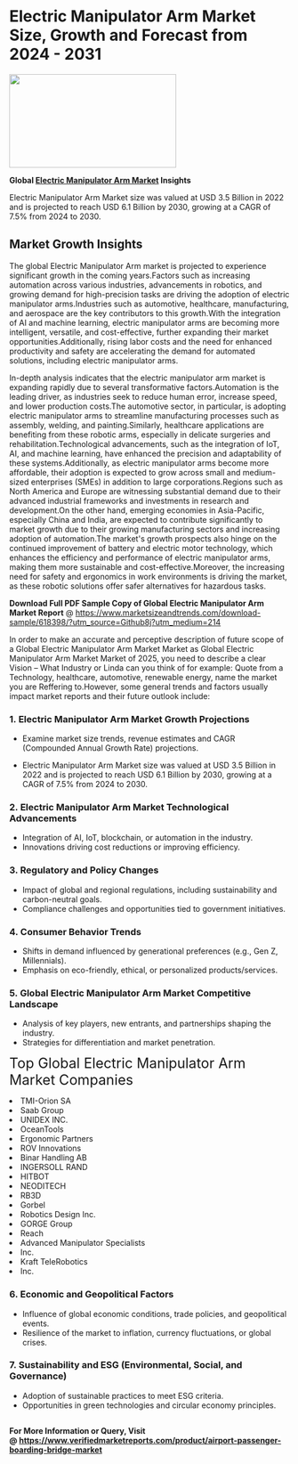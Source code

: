 <H1>Electric Manipulator Arm Market Size, Growth and Forecast from 2024 - 2031</H1><img class="aligncenter size-medium wp-image-584254" src="https://thirdeyenews.in/wp-content/uploads/2024/09/Global-Market-Research-300x168.jpeg" alt="" width="300" height="168" /><p><strong>Global&nbsp;<a href="https://www.marketsizeandtrends.com/download-sample/618398/?utm_source=Github8j?utm_medium=214">Electric Manipulator Arm Market</a> Insights</strong></p><p>Electric Manipulator Arm Market size was valued at USD 3.5 Billion in 2022 and is projected to reach USD 6.1 Billion by 2030, growing at a CAGR of 7.5% from 2024 to 2030.</p><p><h2>Market Growth Insights</h2> <p>The global Electric Manipulator Arm market is projected to experience significant growth in the coming years.Factors such as increasing automation across various industries, advancements in robotics, and growing demand for high-precision tasks are driving the adoption of electric manipulator arms.Industries such as automotive, healthcare, manufacturing, and aerospace are the key contributors to this growth.With the integration of AI and machine learning, electric manipulator arms are becoming more intelligent, versatile, and cost-effective, further expanding their market opportunities.Additionally, rising labor costs and the need for enhanced productivity and safety are accelerating the demand for automated solutions, including electric manipulator arms.</p> <p>In-depth analysis indicates that the electric manipulator arm market is expanding rapidly due to several transformative factors.Automation is the leading driver, as industries seek to reduce human error, increase speed, and lower production costs.The automotive sector, in particular, is adopting electric manipulator arms to streamline manufacturing processes such as assembly, welding, and painting.Similarly, healthcare applications are benefiting from these robotic arms, especially in delicate surgeries and rehabilitation.Technological advancements, such as the integration of IoT, AI, and machine learning, have enhanced the precision and adaptability of these systems.Additionally, as electric manipulator arms become more affordable, their adoption is expected to grow across small and medium-sized enterprises (SMEs) in addition to large corporations.Regions such as North America and Europe are witnessing substantial demand due to their advanced industrial frameworks and investments in research and development.On the other hand, emerging economies in Asia-Pacific, especially China and India, are expected to contribute significantly to market growth due to their growing manufacturing sectors and increasing adoption of automation.The market's growth prospects also hinge on the continued improvement of battery and electric motor technology, which enhances the efficiency and performance of electric manipulator arms, making them more sustainable and cost-effective.Moreover, the increasing need for safety and ergonomics in work environments is driving the market, as these robotic solutions offer safer alternatives for hazardous tasks.</p> <p><span class=""><strong>Download Full PDF Sample Copy of Global Electric Manipulator Arm Market Report</strong> @ <a href="https://www.marketsizeandtrends.com/download-sample/618398/?utm_source=Github8j?utm_medium=214" target="_blank">https://www.marketsizeandtrends.com/download-sample/618398/?utm_source=Github8j?utm_medium=214</a></span></p><p>In order to make an accurate and perceptive description of future scope of a Global&nbsp;Electric Manipulator Arm Market Market as Global&nbsp;Electric Manipulator Arm Market Market of 2025, you need to describe a clear Vision &ndash; What Industry or Linda can you think of for example: Quote from a Technology, healthcare, automotive, renewable energy, name the market you are Reffering to.However, some general trends and factors usually impact market reports and their future outlook include:</p><h3>1.&nbsp;<strong>Electric Manipulator Arm Market Growth Projections</strong></h3><ul><li>Examine market size trends, revenue estimates and CAGR (Compounded Annual Growth Rate) projections.</li><li><p>Electric Manipulator Arm Market size was valued at USD 3.5 Billion in 2022 and is projected to reach USD 6.1 Billion by 2030, growing at a CAGR of 7.5% from 2024 to 2030.</p></li></ul><h3>2.&nbsp;<strong>Electric Manipulator Arm Market Technological Advancements</strong></h3><ul><li>Integration of AI, IoT, blockchain, or automation in the industry.</li><li>Innovations driving cost reductions or improving efficiency.</li></ul><h3>3.&nbsp;<strong>Regulatory and Policy Changes</strong></h3><ul><li>Impact of global and regional regulations, including sustainability and carbon-neutral goals.</li><li>Compliance challenges and opportunities tied to government initiatives.</li></ul><h3>4.&nbsp;<strong>Consumer Behavior Trends</strong></h3><ul><li>Shifts in demand influenced by generational preferences (e.g., Gen Z, Millennials).</li><li>Emphasis on eco-friendly, ethical, or personalized products/services.</li></ul><h3>5.&nbsp;<strong>Global Electric Manipulator Arm Market Competitive Landscape</strong></h3><ul><li>Analysis of key players, new entrants, and partnerships shaping the industry.</li><li>Strategies for differentiation and market penetration.</li></ul><p data-pm-slice="1 1 []"><span style="color: inherit; font-family: inherit; font-size: 25px;">Top Global Electric Manipulator Arm Market Companies</span></p><div class="" data-test-id=""><p><li>TMI-Orion SA</li><li> Saab Group</li><li> UNIDEX INC.</li><li> OceanTools</li><li> Ergonomic Partners</li><li> ROV Innovations</li><li> Binar Handling AB</li><li> INGERSOLL RAND</li><li> HITBOT</li><li> NEODITECH</li><li> RB3D</li><li> Gorbel</li><li> Robotics Design Inc.</li><li> GORGE Group</li><li> Reach</li><li> Advanced Manipulator Specialists</li><li> Inc.</li><li> Kraft TeleRobotics</li><li> Inc.</li></p></div><h3>6.&nbsp;<strong>Economic and Geopolitical Factors</strong></h3><ul><li>Influence of global economic conditions, trade policies, and geopolitical events.</li><li>Resilience of the market to inflation, currency fluctuations, or global crises.</li></ul><h3>7.&nbsp;<strong>Sustainability and ESG (Environmental, Social, and Governance)</strong></h3><ul><li>Adoption of sustainable practices to meet ESG criteria.</li><li>Opportunities in green technologies and circular economy principles.</li></ul><h2><strong style="font-size: 14px;">For More Information or Query, Visit @&nbsp;</strong><a style="background-color: #ffffff; font-size: 14px;" href="https://www.marketsizeandtrends.com/report/electric-manipulator-arm-market/" target="_blank">https://www.verifiedmarketreports.com/product/airport-passenger-boarding-bridge-market</a></h2>